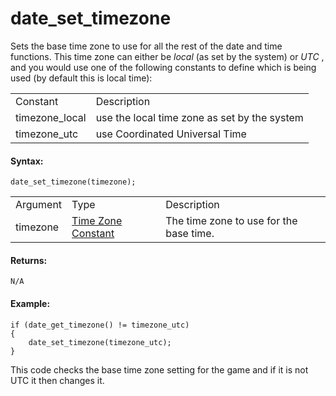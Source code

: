 # date_set_timezone

Sets the base time zone to use for all the rest of the date and time
functions. This time zone can either be *local* (as set by the system)
or *UTC* , and you would use one of the following constants to define
which is being used (by default this is local time):

|                  |                                              |
|------------------|----------------------------------------------|
| Constant         | Description                                  |
|  timezone_local  | use the local time zone as set by the system |
|  timezone_utc    | use Coordinated Universal Time               |

#### Syntax:

``` gml
date_set_timezone(timezone);
```

|          |                                                                                                                               |                                         |
|----------|-------------------------------------------------------------------------------------------------------------------------------|-----------------------------------------|
| Argument | Type                                                                                                                          | Description                             |
| timezone |  [Time Zone Constant](../../../../../GameMaker_Language/GML_Reference/Maths_And_Numbers/Date_And_Time/date_get_timezone)  | The time zone to use for the base time. |

#### Returns:

``` gml
N/A
```

#### Example:

``` gml
if (date_get_timezone() != timezone_utc)
{
    date_set_timezone(timezone_utc);
}
```

This code checks the base time zone setting for the game and if it is
not UTC it then changes it.
